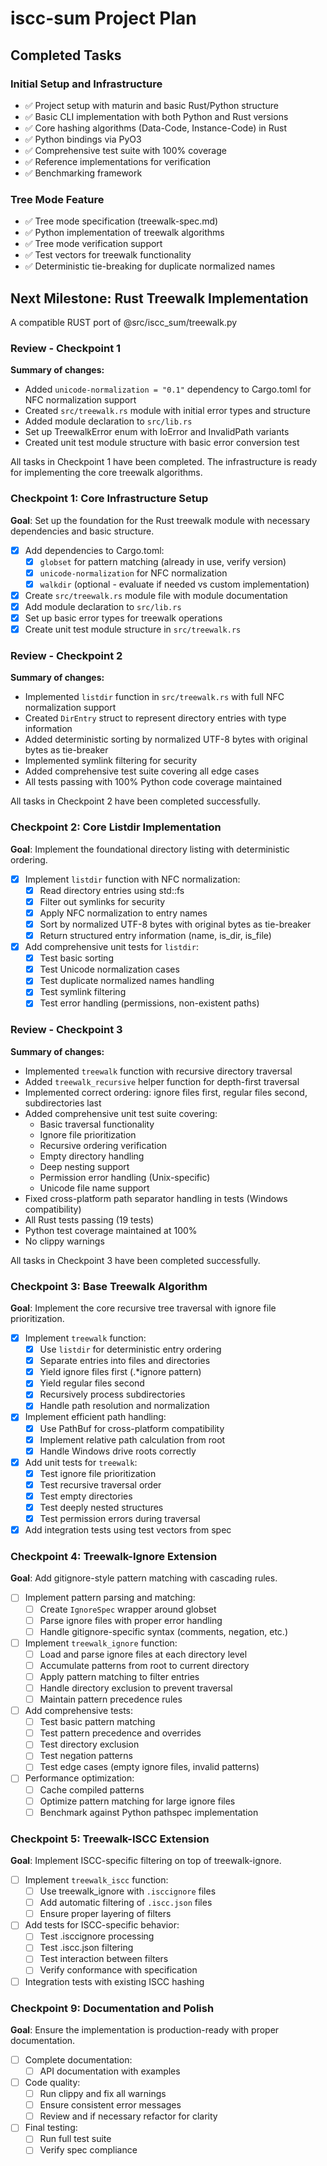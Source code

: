 # iscc-sum Project Plan

## Completed Tasks

### Initial Setup and Infrastructure

- ✅ Project setup with maturin and basic Rust/Python structure
- ✅ Basic CLI implementation with both Python and Rust versions
- ✅ Core hashing algorithms (Data-Code, Instance-Code) in Rust
- ✅ Python bindings via PyO3
- ✅ Comprehensive test suite with 100% coverage
- ✅ Reference implementations for verification
- ✅ Benchmarking framework

### Tree Mode Feature

- ✅ Tree mode specification (treewalk-spec.md)
- ✅ Python implementation of treewalk algorithms
- ✅ Tree mode verification support
- ✅ Test vectors for treewalk functionality
- ✅ Deterministic tie-breaking for duplicate normalized names

## Next Milestone: Rust Treewalk Implementation

A compatible RUST port of @src/iscc_sum/treewalk.py

### Review - Checkpoint 1

**Summary of changes:**

- Added `unicode-normalization = "0.1"` dependency to Cargo.toml for NFC normalization support
- Created `src/treewalk.rs` module with initial error types and structure
- Added module declaration to `src/lib.rs`
- Set up TreewalkError enum with IoError and InvalidPath variants
- Created unit test module structure with basic error conversion test

All tasks in Checkpoint 1 have been completed. The infrastructure is ready for implementing the core treewalk
algorithms.

### Checkpoint 1: Core Infrastructure Setup

**Goal**: Set up the foundation for the Rust treewalk module with necessary dependencies and basic structure.

- [x] Add dependencies to Cargo.toml:
  - [x] `globset` for pattern matching (already in use, verify version)
  - [x] `unicode-normalization` for NFC normalization
  - [x] `walkdir` (optional - evaluate if needed vs custom implementation)
- [x] Create `src/treewalk.rs` module file with module documentation
- [x] Add module declaration to `src/lib.rs`
- [x] Set up basic error types for treewalk operations
- [x] Create unit test module structure in `src/treewalk.rs`

### Review - Checkpoint 2

**Summary of changes:**

- Implemented `listdir` function in `src/treewalk.rs` with full NFC normalization support
- Created `DirEntry` struct to represent directory entries with type information
- Added deterministic sorting by normalized UTF-8 bytes with original bytes as tie-breaker
- Implemented symlink filtering for security
- Added comprehensive test suite covering all edge cases
- All tests passing with 100% Python code coverage maintained

All tasks in Checkpoint 2 have been completed successfully.

### Checkpoint 2: Core Listdir Implementation

**Goal**: Implement the foundational directory listing with deterministic ordering.

- [x] Implement `listdir` function with NFC normalization:
  - [x] Read directory entries using std::fs
  - [x] Filter out symlinks for security
  - [x] Apply NFC normalization to entry names
  - [x] Sort by normalized UTF-8 bytes with original bytes as tie-breaker
  - [x] Return structured entry information (name, is_dir, is_file)
- [x] Add comprehensive unit tests for `listdir`:
  - [x] Test basic sorting
  - [x] Test Unicode normalization cases
  - [x] Test duplicate normalized names handling
  - [x] Test symlink filtering
  - [x] Test error handling (permissions, non-existent paths)

### Review - Checkpoint 3

**Summary of changes:**

- Implemented `treewalk` function with recursive directory traversal
- Added `treewalk_recursive` helper function for depth-first traversal
- Implemented correct ordering: ignore files first, regular files second, subdirectories last
- Added comprehensive unit test suite covering:
  - Basic traversal functionality
  - Ignore file prioritization
  - Recursive ordering verification
  - Empty directory handling
  - Deep nesting support
  - Permission error handling (Unix-specific)
  - Unicode file name support
- Fixed cross-platform path separator handling in tests (Windows compatibility)
- All Rust tests passing (19 tests)
- Python test coverage maintained at 100%
- No clippy warnings

All tasks in Checkpoint 3 have been completed successfully.

### Checkpoint 3: Base Treewalk Algorithm

**Goal**: Implement the core recursive tree traversal with ignore file prioritization.

- [x] Implement `treewalk` function:
  - [x] Use `listdir` for deterministic entry ordering
  - [x] Separate entries into files and directories
  - [x] Yield ignore files first (.\*ignore pattern)
  - [x] Yield regular files second
  - [x] Recursively process subdirectories
  - [x] Handle path resolution and normalization
- [x] Implement efficient path handling:
  - [x] Use PathBuf for cross-platform compatibility
  - [x] Implement relative path calculation from root
  - [x] Handle Windows drive roots correctly
- [x] Add unit tests for `treewalk`:
  - [x] Test ignore file prioritization
  - [x] Test recursive traversal order
  - [x] Test empty directories
  - [x] Test deeply nested structures
  - [x] Test permission errors during traversal
- [x] Add integration tests using test vectors from spec

### Checkpoint 4: Treewalk-Ignore Extension

**Goal**: Add gitignore-style pattern matching with cascading rules.

- [ ] Implement pattern parsing and matching:
  - [ ] Create `IgnoreSpec` wrapper around globset
  - [ ] Parse ignore files with proper error handling
  - [ ] Handle gitignore-specific syntax (comments, negation, etc.)
- [ ] Implement `treewalk_ignore` function:
  - [ ] Load and parse ignore files at each directory level
  - [ ] Accumulate patterns from root to current directory
  - [ ] Apply pattern matching to filter entries
  - [ ] Handle directory exclusion to prevent traversal
  - [ ] Maintain pattern precedence rules
- [ ] Add comprehensive tests:
  - [ ] Test basic pattern matching
  - [ ] Test pattern precedence and overrides
  - [ ] Test directory exclusion
  - [ ] Test negation patterns
  - [ ] Test edge cases (empty ignore files, invalid patterns)
- [ ] Performance optimization:
  - [ ] Cache compiled patterns
  - [ ] Optimize pattern matching for large ignore files
  - [ ] Benchmark against Python pathspec implementation

### Checkpoint 5: Treewalk-ISCC Extension

**Goal**: Implement ISCC-specific filtering on top of treewalk-ignore.

- [ ] Implement `treewalk_iscc` function:
  - [ ] Use treewalk_ignore with `.isccignore` files
  - [ ] Add automatic filtering of `.iscc.json` files
  - [ ] Ensure proper layering of filters
- [ ] Add tests for ISCC-specific behavior:
  - [ ] Test .isccignore processing
  - [ ] Test .iscc.json filtering
  - [ ] Test interaction between filters
  - [ ] Verify conformance with specification
- [ ] Integration tests with existing ISCC hashing

### Checkpoint 9: Documentation and Polish

**Goal**: Ensure the implementation is production-ready with proper documentation.

- [ ] Complete documentation:
  - [ ] API documentation with examples
- [ ] Code quality:
  - [ ] Run clippy and fix all warnings
  - [ ] Ensure consistent error messages
  - [ ] Review and if necessary refactor for clarity
- [ ] Final testing:
  - [ ] Run full test suite
  - [ ] Verify spec compliance
